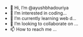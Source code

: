 - 👋 Hi, I’m @ayushbhadouriya
- 👀 I’m interested in coding...
- 🌱 I’m currently learning web d...
- 💞️ I’m looking to collaborate on ...
- 📫 How to reach me ...

<!---
ayushbhadouriya/ayushbhadouriya is a ✨ special ✨ repository because its `README.md` (this file) appears on your GitHub profile.
You can click the Preview link to take a look at your changes.
--->
